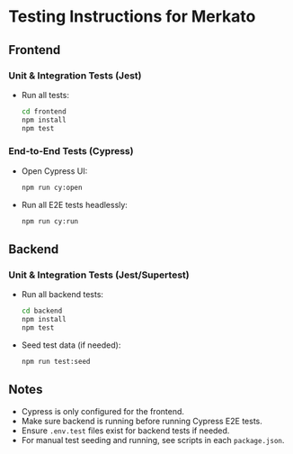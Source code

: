# Testing Instructions for Merkato

## Frontend

### Unit & Integration Tests (Jest)
- Run all tests:
  ```sh
  cd frontend
  npm install
  npm test
  ```

### End-to-End Tests (Cypress)
- Open Cypress UI:
  ```sh
  npm run cy:open
  ```
- Run all E2E tests headlessly:
  ```sh
  npm run cy:run
  ```

## Backend

### Unit & Integration Tests (Jest/Supertest)
- Run all backend tests:
  ```sh
  cd backend
  npm install
  npm test
  ```
- Seed test data (if needed):
  ```sh
  npm run test:seed
  ```

## Notes
- Cypress is only configured for the frontend.
- Make sure backend is running before running Cypress E2E tests.
- Ensure `.env.test` files exist for backend tests if needed.
- For manual test seeding and running, see scripts in each `package.json`.
